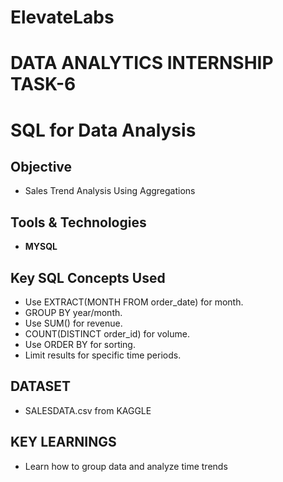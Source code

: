 # ElevateLabs
# DATA ANALYTICS INTERNSHIP TASK-6
#  SQL for Data Analysis

## Objective
*  Sales Trend Analysis Using Aggregations

## Tools & Technologies
* **MYSQL**

## Key SQL Concepts Used
* Use EXTRACT(MONTH FROM order_date) for month.
* GROUP BY year/month.
* Use SUM() for revenue.
* COUNT(DISTINCT order_id) for volume.
* Use ORDER BY for sorting.
* Limit results for specific time periods.

## DATASET
* SALESDATA.csv from KAGGLE

## KEY LEARNINGS
* Learn how to group data and analyze time trends
